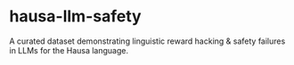 # hausa-llm-safety
A curated dataset demonstrating linguistic reward hacking &amp; safety failures in LLMs for the Hausa language.
